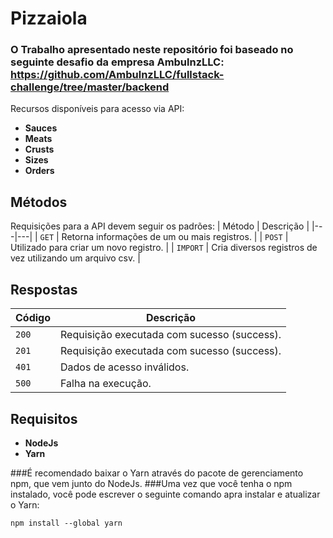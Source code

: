 <h1>Pizzaiola</h1>

### O Trabalho apresentado neste repositório foi baseado no seguinte desafio da empresa AmbulnzLLC: https://github.com/AmbulnzLLC/fullstack-challenge/tree/master/backend

Recursos disponíveis para acesso via API:
* **Sauces**
* **Meats**
* **Crusts**
* **Sizes**
* **Orders**

## Métodos
Requisições para a API devem seguir os padrões:
| Método | Descrição |
|---|---|
| `GET` | Retorna informações de um ou mais registros. |
| `POST` | Utilizado para criar um novo registro. |
| `IMPORT` | Cria diversos registros de vez utilizando um arquivo csv. |

## Respostas

| Código | Descrição |
|---|---|
| `200` | Requisição executada com sucesso (success).|
| `201` | Requisição executada com sucesso (success).|
| `401` | Dados de acesso inválidos.|
| `500` | Falha na execução.|

## Requisitos

* **NodeJs**
* **Yarn**

###É recomendado baixar o Yarn através do pacote de gerenciamento npm, que vem junto do NodeJs.
###Uma vez que você tenha o npm instalado, você pode escrever o seguinte comando apra instalar e atualizar o Yarn:

```
npm install --global yarn
```
